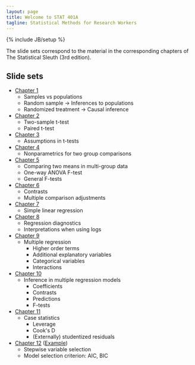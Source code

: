```yaml
---
layout: page
title: Welcome to STAT 401A
tagline: Statistical Methods for Research Workers
---
```

{% include JB/setup %}

The slide sets correspond to the material in the corresponding chapters of The Statistical Sleuth (3rd edition). 

## Slide sets

- [Chapter 1](Ch01.pdf)
  - Samples vs populations
  - Random sample -> Inferences to populations
  - Randomized treatment -> Causal inference
- [Chapter 2](Ch02.pdf)
  - Two-sample t-test
  - Paired t-test
- [Chapter 3](Ch03.pdf)
  - Assumptions in t-tests
- [Chapter 4](Ch04.pdf)
  - Nonparametrics for two group comparisons
- [Chapter 5](Ch05.pdf)
  - Comparing two means in multi-group data
  - One-way ANOVA F-test
  - General F-tests
- [Chapter 6](Ch06.pdf)
  - Contrasts
  - Multiple comparison adjustments
- [Chapter 7](Ch07.pdf)
  - Simple linear regression
- [Chapter 8](Ch08.pdf)
  - Regression diagnostics
  - Interpretations when using logs
- [Chapter 9](Ch09.pdf)
  - Multiple regression
    - Higher order terms
    - Additional explanatory variables
    - Categorical variables
    - Interactions
- [Chapter 10](Ch10.pdf)
  - Inference in multiple regression models
    - Coefficients
    - Contrasts
    - Predictions
    - F-tests
- [Chapter 11](Ch11.pdf)
  - Case statistics
    - Leverage
    - Cook's D
    - (Externally) studentized residuals
- [Chapter 12](Ch12.pdf) ([Example](Ch12a.pdf))
  - Stepwise variable selection
  - Model selection criterion: AIC, BIC
